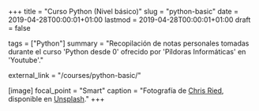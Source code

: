 +++
title   = "Curso Python (Nivel básico)"
slug    = "python-basic"
date    = 2019-04-28T00:00:01+01:00
lastmod = 2019-04-28T00:00:01+01:00
draft   = false

tags    = ["Python"]
summary = "Recopilación de notas personales tomadas durante el curso 'Python desde 0' ofrecido por 'Píldoras Informáticas' en 'Youtube'."

external_link = "/courses/python-basic/"

[image]
  focal_point = "Smart"
  caption     = "Fotografía de [Chris Ried](https://unsplash.com/@cdr6934), disponible en [Unsplash](https://unsplash.com/photos/ieic5Tq8YMk)."
+++
